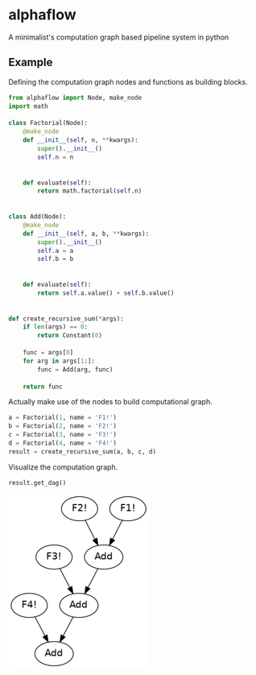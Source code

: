 # alphaflow
A minimalist's computation graph based pipeline system in python

## Example

Defining the computation graph nodes and functions as building blocks.

```python
from alphaflow import Node, make_node
import math

class Factorial(Node):
    @make_node
    def __init__(self, n, **kwargs):
        super().__init__()
        self.n = n


    def evaluate(self):
        return math.factorial(self.n)

    
class Add(Node):
    @make_node
    def __init__(self, a, b, **kwargs):
        super().__init__()
        self.a = a
        self.b = b


    def evaluate(self):
        return self.a.value() + self.b.value()
    
    
def create_recursive_sum(*args):
    if len(args) == 0:
        return Constant(0)
    
    func = args[0]
    for arg in args[1:]:
        func = Add(arg, func)

    return func
```

Actually make use of the nodes to build computational graph.

```python
a = Factorial(1, name = 'F1!')
b = Factorial(2, name = 'F2!')
c = Factorial(3, name = 'F3!')
d = Factorial(4, name = 'F4!')
result = create_recursive_sum(a, b, c, d)
```

Visualize the computation graph.

```python
result.get_dag()
```

![generated dag](/images/sum.png)


